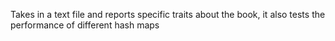 Takes in a text file and reports specific traits about the book, it also tests the performance of different hash maps